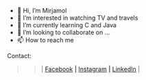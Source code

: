 - 👋 Hi, I’m Mirjamol
- 👀 I’m interested in watching TV and travels
- 🌱 I’m currently learning C and Java
- 💞️ I’m looking to collaborate on ...
- 📫 How to reach me 



Contact:

>>| 
<a href="https://facebook.com/holmonalp">Facebook</a> **|**
<a href="https://instagram.com/holmonalp">Instagram</a> **|**
<a href="https://linkedin.com/holmonalp">LinkedIn</a>
 >>|
<!---
holmon-alp/holmon-alp is a ✨ special ✨ repository because its `README.md` (this file) appears on your GitHub profile.
You can click the Preview link to take a look at your changes.
--->
